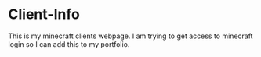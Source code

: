 # Client-Info

This is my minecraft clients webpage. I am trying to get access to minecraft login so I can add this to my portfolio.

